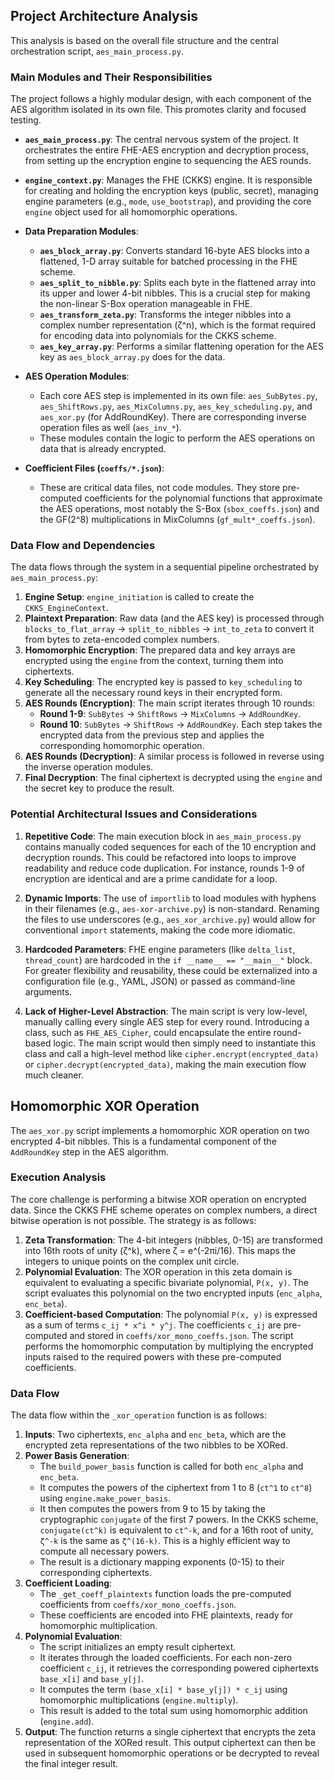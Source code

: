 ## Project Architecture Analysis

This analysis is based on the overall file structure and the central orchestration script, `aes_main_process.py`.

### Main Modules and Their Responsibilities

The project follows a highly modular design, with each component of the AES algorithm isolated in its own file. This promotes clarity and focused testing.

- **`aes_main_process.py`**: The central nervous system of the project. It orchestrates the entire FHE-AES encryption and decryption process, from setting up the encryption engine to sequencing the AES rounds.

- **`engine_context.py`**: Manages the FHE (CKKS) engine. It is responsible for creating and holding the encryption keys (public, secret), managing engine parameters (e.g., `mode`, `use_bootstrap`), and providing the core `engine` object used for all homomorphic operations.

- **Data Preparation Modules**:
  - **`aes_block_array.py`**: Converts standard 16-byte AES blocks into a flattened, 1-D array suitable for batched processing in the FHE scheme.
  - **`aes_split_to_nibble.py`**: Splits each byte in the flattened array into its upper and lower 4-bit nibbles. This is a crucial step for making the non-linear S-Box operation manageable in FHE.
  - **`aes_transform_zeta.py`**: Transforms the integer nibbles into a complex number representation (ζ^n), which is the format required for encoding data into polynomials for the CKKS scheme.
  - **`aes_key_array.py`**: Performs a similar flattening operation for the AES key as `aes_block_array.py` does for the data.

- **AES Operation Modules**:
  - Each core AES step is implemented in its own file: `aes_SubBytes.py`, `aes_ShiftRows.py`, `aes_MixColumns.py`, `aes_key_scheduling.py`, and `aes_xor.py` (for AddRoundKey). There are corresponding inverse operation files as well (`aes_inv_*`).
  - These modules contain the logic to perform the AES operations on data that is already encrypted.

- **Coefficient Files (`coeffs/*.json`)**:
  - These are critical data files, not code modules. They store pre-computed coefficients for the polynomial functions that approximate the AES operations, most notably the S-Box (`sbox_coeffs.json`) and the GF(2^8) multiplications in MixColumns (`gf_mult*_coeffs.json`).

### Data Flow and Dependencies

The data flows through the system in a sequential pipeline orchestrated by `aes_main_process.py`:

1.  **Engine Setup**: `engine_initiation` is called to create the `CKKS_EngineContext`.
2.  **Plaintext Preparation**: Raw data (and the AES key) is processed through `blocks_to_flat_array` -> `split_to_nibbles` -> `int_to_zeta` to convert it from bytes to zeta-encoded complex numbers.
3.  **Homomorphic Encryption**: The prepared data and key arrays are encrypted using the `engine` from the context, turning them into ciphertexts.
4.  **Key Scheduling**: The encrypted key is passed to `key_scheduling` to generate all the necessary round keys in their encrypted form.
5.  **AES Rounds (Encryption)**: The main script iterates through 10 rounds:
    - **Round 1-9**: `SubBytes` -> `ShiftRows` -> `MixColumns` -> `AddRoundKey`.
    - **Round 10**: `SubBytes` -> `ShiftRows` -> `AddRoundKey`.
    Each step takes the encrypted data from the previous step and applies the corresponding homomorphic operation.
6.  **AES Rounds (Decryption)**: A similar process is followed in reverse using the inverse operation modules.
7.  **Final Decryption**: The final ciphertext is decrypted using the `engine` and the secret key to produce the result.

### Potential Architectural Issues and Considerations

1.  **Repetitive Code**: The main execution block in `aes_main_process.py` contains manually coded sequences for each of the 10 encryption and decryption rounds. This could be refactored into loops to improve readability and reduce code duplication. For instance, rounds 1-9 of encryption are identical and are a prime candidate for a loop.

2.  **Dynamic Imports**: The use of `importlib` to load modules with hyphens in their filenames (e.g., `aes-xor-archive.py`) is non-standard. Renaming the files to use underscores (e.g., `aes_xor_archive.py`) would allow for conventional `import` statements, making the code more idiomatic.

3.  **Hardcoded Parameters**: FHE engine parameters (like `delta_list`, `thread_count`) are hardcoded in the `if __name__ == "__main__"` block. For greater flexibility and reusability, these could be externalized into a configuration file (e.g., YAML, JSON) or passed as command-line arguments.

4.  **Lack of Higher-Level Abstraction**: The main script is very low-level, manually calling every single AES step for every round. Introducing a class, such as `FHE_AES_Cipher`, could encapsulate the entire round-based logic. The main script would then simply need to instantiate this class and call a high-level method like `cipher.encrypt(encrypted_data)` or `cipher.decrypt(encrypted_data)`, making the main execution flow much cleaner.

## Homomorphic XOR Operation

The `aes_xor.py` script implements a homomorphic XOR operation on two encrypted 4-bit nibbles. This is a fundamental component of the `AddRoundKey` step in the AES algorithm.

### Execution Analysis

The core challenge is performing a bitwise XOR operation on encrypted data. Since the CKKS FHE scheme operates on complex numbers, a direct bitwise operation is not possible. The strategy is as follows:

1.  **Zeta Transformation**: The 4-bit integers (nibbles, 0-15) are transformed into 16th roots of unity (ζ^k), where ζ = e^(-2πi/16). This maps the integers to unique points on the complex unit circle.
2.  **Polynomial Evaluation**: The XOR operation in this zeta domain is equivalent to evaluating a specific bivariate polynomial, `P(x, y)`. The script evaluates this polynomial on the two encrypted inputs (`enc_alpha`, `enc_beta`).
3.  **Coefficient-based Computation**: The polynomial `P(x, y)` is expressed as a sum of terms `c_ij * x^i * y^j`. The coefficients `c_ij` are pre-computed and stored in `coeffs/xor_mono_coeffs.json`. The script performs the homomorphic computation by multiplying the encrypted inputs raised to the required powers with these pre-computed coefficients.

### Data Flow

The data flow within the `_xor_operation` function is as follows:

1.  **Inputs**: Two ciphertexts, `enc_alpha` and `enc_beta`, which are the encrypted zeta representations of the two nibbles to be XORed.
2.  **Power Basis Generation**:
    *   The `build_power_basis` function is called for both `enc_alpha` and `enc_beta`.
    *   It computes the powers of the ciphertext from 1 to 8 (`ct^1` to `ct^8`) using `engine.make_power_basis`.
    *   It then computes the powers from 9 to 15 by taking the cryptographic `conjugate` of the first 7 powers. In the CKKS scheme, `conjugate(ct^k)` is equivalent to `ct^-k`, and for a 16th root of unity, `ζ^-k` is the same as `ζ^(16-k)`. This is a highly efficient way to compute all necessary powers.
    *   The result is a dictionary mapping exponents (0-15) to their corresponding ciphertexts.
3.  **Coefficient Loading**:
    *   The `_get_coeff_plaintexts` function loads the pre-computed coefficients from `coeffs/xor_mono_coeffs.json`.
    *   These coefficients are encoded into FHE plaintexts, ready for homomorphic multiplication.
4.  **Polynomial Evaluation**:
    *   The script initializes an empty result ciphertext.
    *   It iterates through the loaded coefficients. For each non-zero coefficient `c_ij`, it retrieves the corresponding powered ciphertexts `base_x[i]` and `base_y[j]`.
    *   It computes the term `(base_x[i] * base_y[j]) * c_ij` using homomorphic multiplications (`engine.multiply`).
    *   This result is added to the total sum using homomorphic addition (`engine.add`).
5.  **Output**: The function returns a single ciphertext that encrypts the zeta representation of the XORed result. This output ciphertext can then be used in subsequent homomorphic operations or be decrypted to reveal the final integer result.